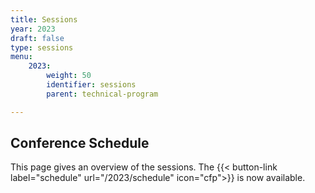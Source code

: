 ```yaml
---
title: Sessions
year: 2023
draft: false
type: sessions
menu:
    2023:
        weight: 50
        identifier: sessions
        parent: technical-program

---
```


## Conference Schedule
This page gives an overview of the sessions. The {{< button-link label="schedule" url="/2023/schedule" icon="cfp">}} is now available.

<!-- ##  Google Calendar
In the meanwhile, subscribe to this calendar to stay updated about the official dates and events.

<iframe src="https://calendar.google.com/calendar/embed?height=600&amp;wkst=2&amp;bgcolor=%23ffffff&amp;ctz=Europe%2FAmsterdam&amp;src=NGY5cnZsdW5tbXJrcGloMWlibzExZ29vNjRAZ3JvdXAuY2FsZW5kYXIuZ29vZ2xlLmNvbQ&amp;color=%238E24AA&amp;title=QCrypt%202020&amp;showTitle=1&amp;showDate=1&amp;showCalendars=0" style="border:solid 1px #777" width="800" height="600" frameborder="0" scrolling="no"></iframe> -->
